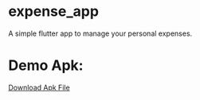 # expense_app
A simple flutter app to manage your personal expenses.
# Demo Apk:
<a href="https://www.mediafire.com/file/jko3col3uc9ipye/app-release.apk/file">Download Apk File</a>
